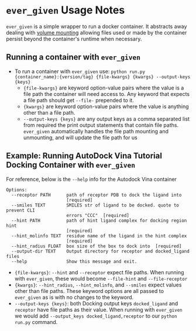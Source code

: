 # `ever_given` Usage Notes

`ever_given` is a simple wrapper to run a docker container. It abstracts away dealing with [volume mounting](https://docs.docker.com/storage/volumes/) allowing files used or made by the container persist beyond the container's runtime when necessary.

## Running a container with `ever_given`
* To run a container with `ever_given` use: `python run.py {container_name}:{version/tag} {file-kwargs} {kwargs} --output-keys {keys}`
    * `{file-kwargs}` are keyword option-value pairs where the value is a file path the container will need access to. Any keyword that expects a file path should get `--file-` prepended to it. 
    * `{kwargs}` are keyword option-value pairs where the value is anything other than a file path.
    * `--output-keys {keys}` are any output keys as a comma separated list from required the print output statements that contain file paths. `ever_given` automatically handles the file path mounting and unmounting, and will update the file path for us

## Example: Running AutoDock Vina Tutorial Docking Container with `ever_given`
For reference, below is the `--help` info for the Autodock Vina container
```
Options:
  --receptor PATH      path of receptor PDB to dock the ligand into
                       [required]
  --smiles TEXT        SMILES str of ligand to be docked. quote to prevent CLI
                       errors "CCC"  [required]
  --hint PATH          path of hint ligand complex for docking region hint
                       [required]
  --hint_molinfo TEXT  residue name of the ligand in the hint complex
                       [required]
  --hint_radius FLOAT  box size of the box to dock into  [required]
  --output-dir TEXT    Output directory for receptor and docked_ligand files
  --help               Show this message and exit.
```
   * `{file-kwargs}`: `--hint` and `--receptor` expect file paths. When running with `ever_given`, these would become `--file-hint` and `--file-receptor`
   * `{kwargs}`: `--hint_radius`, `--hint_molinfo`, and `--smiles` expect values other than file paths. These keyword options are all passed to `ever_given` as is with no changes to the keyword.
   * `--output-keys {keys}`: both Docking output keys `docked_ligand` and `receptor` have file paths as their value. When running with `ever_given` we would add `--output_keys docked_ligand,receptor` to our `python run.py` command.
